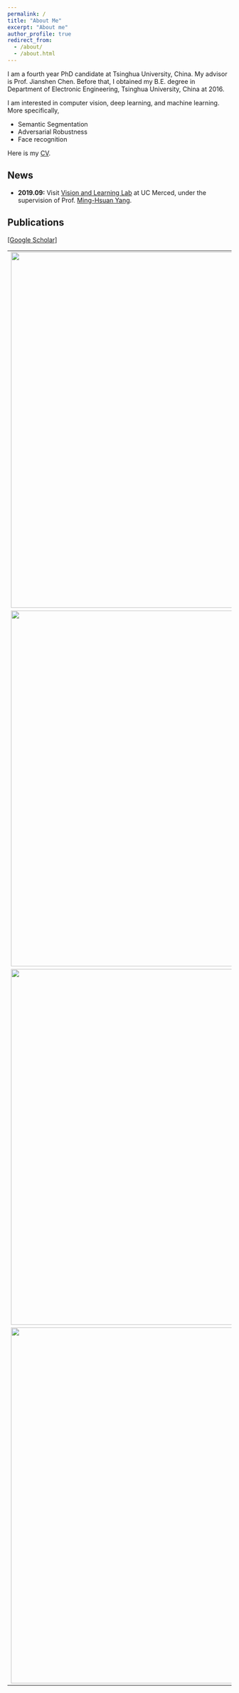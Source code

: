 ```yaml
---
permalink: /
title: "About Me"
excerpt: "About me"
author_profile: true
redirect_from: 
  - /about/
  - /about.html
---
```


I am a fourth year PhD candidate at Tsinghua University, China. My advisor is Prof. Jianshen Chen. Before that, I obtained my B.E. degree in Department of Electronic Engineering, Tsinghua University, China at 2016.

I am interested in computer vision, deep learning, and machine learning. More specifically,
- Semantic Segmentation
- Adversarial Robustness
- Face recognition

Here is my [CV](http://WeitaoVan.github.io/files/cv-weitao_wan.pdf).

## News

- **2019.09:**  Visit [Vision and Learning Lab](http://vllab.ucmerced.edu/) at UC Merced, under the supervision of Prof. [Ming-Hsuan Yang](https://faculty.ucmerced.edu/mhyang/). 

## Publications

[\[Google Scholar\]](https://scholar.google.com/citations?user=xIdF_oMAAAAJ&hl=eng)

<table style="border: none; border-collapse: collapse;" border="0"> 

<tr style="border-collapse: separate; border-spacing:30em;">
<td style="border-collapse: collapse; border: none;">
<img src="http://WeitaoVan.github.io/images/entropy_pooling.jpg" width="800"/>
</td>
<td style="border-collapse: collapse; border: none;">
Information Entropy Based Feature Pooling for Convolutional Neural Networks. ICCV 2019.
<br>
<b>Weitao Wan</b>, Jiansheng Chen, Tianpeng Li, Yiqing Huang, Jingqi Tian, Cheng Yu, and Youze Xue. 
<br>
<img src="http://WeitaoVan.github.io/images/pdf_icon.png" width="20" height="20" hspace="5">
<span><a href="http://openaccess.thecvf.com/content_ICCV_2019/papers/Wan_Information_Entropy_Based_Feature_Pooling_for_Convolutional_Neural_Networks_ICCV_2019_paper.pdf">paper</a></span>
<br>
<br>
</td>
</tr>


<tr style="border-collapse: separate; border-spacing:30em;">
<td style="border-collapse: collapse; border: none;">
<img src="http://WeitaoVan.github.io/images/mvscrf.jpg" width="800"/>
</td>
<td style="border-collapse: collapse; border: none;">
MVSCRF: Learning Multi-view Stereo with Conditional Random Fields. ICCV 2019.
<br>
Youze Xue, Jiansheng Chen, <b>Weitao Wan</b>, Yiqing Huang, Cheng Yu, Tianpeng Li, and Jiayu Bao.
<br>
<img src="http://WeitaoVan.github.io/images/pdf_icon.png" width="20" height="20" hspace="5">
<span><a href="http://openaccess.thecvf.com/content_ICCV_2019/papers/Xue_MVSCRF_Learning_Multi-View_Stereo_With_Conditional_Random_Fields_ICCV_2019_paper.pdf">paper</a></span>
<br>
<br>
</td>
</tr>
	

<tr style="border-collapse: separate; border-spacing:30em;">
<td style="border-collapse: collapse; border: none;">
<img src="http://WeitaoVan.github.io/images/lgm.jpg" width="800"/>
</td>
<td style="border-collapse: collapse; border: none;">
Rethinking Feature Distribution for Loss Functions in Image Classification. CVPR, 2018.
<br>
<b> Weitao Wan* </b>, Yuanyi Zhong*, Tianpeng Li and Jiansheng Chen. 
<br>
<img src="http://WeitaoVan.github.io/images/pdf_icon.png" width="20" height="20" hspace="5">
<span><a href="https://arxiv.org/abs/1803.02988">paper</a></span>
<br>
<br>
</td>
</tr>

<tr style="border-collapse: separate; border-spacing:30em;">
<td style="border-collapse: collapse; border: none;">
<img src="http://WeitaoVan.github.io/images/masknet.jpg" width="800"/>
</td>
<td style="border-collapse: collapse; border: none;">
Occlusion Robust Face Recognition Based on Mask Learning. ICIP, 2017.
<br>
<b>Weitao Wan</b>, Jiansheng Chen. 
<br>
<img src="http://WeitaoVan.github.io/images/pdf_icon.png" width="20" height="20" hspace="5">
<span><a href="https://ieeexplore.ieee.org/document/8296992">paper</a></span>
<br>
<br>
</td>
</tr>

</table>
